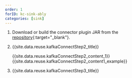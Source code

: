 ```yaml
---
order: 1
forID: kc-sink-ably
categories: [sink]
---
```


1. Download or build the connector plugin JAR from the [repository](https://github.com/ably/kafka-connect-ably){:target="_blank"}.
2. {{site.data.reuse.kafkaConnectStep2_title}}

   {{site.data.reuse.kafkaConnectStep2_content_1}}
   {{site.data.reuse.kafkaConnectStep2_content1_example}}
3. {{site.data.reuse.kafkaConnectStep3_title}}

